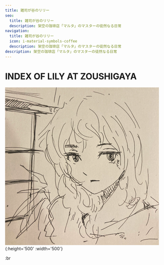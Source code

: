 ```yaml
---
title: 雑司が谷のリリー
seo:
  title: 雑司が谷のリリー
  description: 架空の珈琲店「マルタ」のマスターの徒然なる日常
navigation:
  title: 雑司が谷のリリー
  icon: i-material-symbols-coffee
  description: 架空の珈琲店「マルタ」のマスターの徒然なる日常
description: 架空の珈琲店「マルタ」のマスターの徒然なる日常
---
```


# INDEX OF LILY AT ZOUSHIGAYA

![top](/%E3%82%B9%E3%82%AF%E3%83%AA%E3%83%BC%E3%83%B3%E3%82%B7%E3%83%A7%E3%83%83%E3%83%88%202025-07-08%2020.27.37.png){:height='500' :width='500'}

:br
